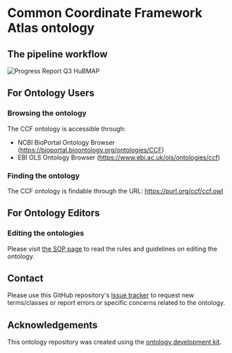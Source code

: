 # Common Coordinate Framework Atlas ontology

## The pipeline workflow

![Progress Report Q3 HuBMAP](https://user-images.githubusercontent.com/5062950/161101298-2a6ad6b7-91b5-4f26-a5c4-c871f1d42f99.png)

## For Ontology Users

### Browsing the ontology

The CCF ontology is accessible through:

* NCBI BioPortal Ontology Browser (https://bioportal.bioontology.org/ontologies/CCF)
* EBI OLS Ontology Browser (https://www.ebi.ac.uk/ols/ontologies/ccf)

### Finding the ontology

The CCF ontology is findable through the URL: https://purl.org/ccf/ccf.owl

## For Ontology Editors

### Editing the ontologies

Please visit [the SOP page](https://github.com/hubmapconsortium/ccf-ontology/blob/main/src/ontology/README.md) to read the rules and guidelines on editing the ontology.

## Contact

Please use this GitHub repository's [Issue tracker](https://github.com/hubmapconsortium/ccf-ontology/issues) to request new terms/classes or report errors or specific concerns related to the ontology.

## Acknowledgements

This ontology repository was created using the [ontology development kit](https://github.com/INCATools/ontology-development-kit).
